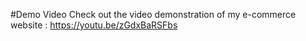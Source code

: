 #Demo Video
Check out the video demonstration of my e-commerce website : https://youtu.be/zGdxBaRSFbs
